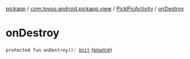 [pickapp](../../index.md) / [com.lovoo.android.pickapp.view](../index.md) / [PickPicActivity](index.md) / [onDestroy](./on-destroy.md)

# onDestroy

`protected fun onDestroy(): `[`Unit`](https://kotlinlang.org/api/latest/jvm/stdlib/kotlin/-unit/index.html) [(source)](https://github.com/lovoo/android-pickpic/blob/master/pickapp/src/main/kotlin/com/lovoo/android/pickapp/view/PickPicActivity.kt#L144)